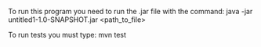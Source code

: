 To run this program you need to run the .jar file with the command:
  java -jar untitled1-1.0-SNAPSHOT.jar <path_to_file>

To run tests you must type:
  mvn test
